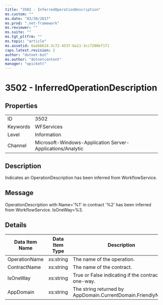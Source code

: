 ```yaml
---
title: "3502 - InferredOperationDescription"
ms.custom: ""
ms.date: "03/30/2017"
ms.prod: ".net-framework"
ms.reviewer: ""
ms.suite: ""
ms.tgt_pltfrm: ""
ms.topic: "article"
ms.assetid: 6aebb614-3c72-4537-ba11-3cc7200ef1f1
caps.latest.revision: 2
author: "dotnet-bot"
ms.author: "dotnetcontent"
manager: "wpickett"
---
```

# 3502 - InferredOperationDescription
## Properties  
  
|||  
|-|-|  
|ID|3502|  
|Keywords|WFServices|  
|Level|Information|  
|Channel|Microsoft-Windows-Application Server-Applications/Analytic|  
  
## Description  
 Indicates an OperationDescription has been inferred from WorkflowService.  
  
## Message  
 OperationDescription with Name='%1' in contract '%2' has been inferred from WorkflowService. IsOneWay=%3.  
  
## Details  
  
|Data Item Name|Data Item Type|Description|  
|--------------------|--------------------|-----------------|  
|OperationName|xs:string|The name of the operation.|  
|ContractName|xs:string|The name of the contract.|  
|IsOneWay|xs:string|True or False indicating if the contract is one-way.|  
|AppDomain|xs:string|The string returned by AppDomain.CurrentDomain.FriendlyName.|
